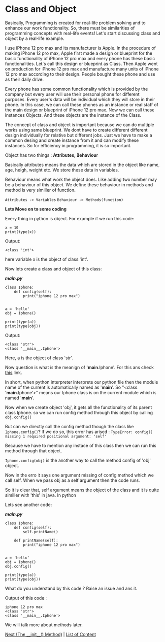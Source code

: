 # Class and Object

Basically, Programming is created for real-life problem solving and to enhance our work functionality. So, there must be similarities of programming concepts with real-life events! Let's start discussing class and object by a real-life example.

I use iPhone 12 pro max and its manufacturer is Apple. In the procedure of making iPhone 12 pro max, Apple first made a design or blueprint for the basic functionality of iPhone 12 pro max and every phone has these basic functionalities. Let's call this design or blueprint as Class. Then Apple went on production for iPhone 12 pro max and manufacture many units of iPhone 12 pro max according to their design. People bought these phone and use as their daily drive.

Every phone has some common functionality which is provided by the company but every user will use their personal phone for different purposes. Every user's data will be individual which they will store in their phone. In this case, we can call these phones as an instance or real staff of the main design or blueprint of iPhone 12 pro max. Now we can call these instances Objects. And these objects are the instance of the Class. 

The concept of class and object is important because we can do multiple works using same blueprint. We dont have to create different different design individually for relative but different jobs. Just we have to make a common desing and create instance from it and can modify these instances. So for efficiency in programming, it is so important.

Object has two things : **Attributes**, **Behaviour**

Basically attributes means the data which are stored in the object like name, age, heigh, weight etc. We store these data in variables.

Behaviour means what work the object does. Like adding two number may be a behaviour of this object. We define these behaviour in methods and method is very similler of function.

`Attributes -> Variables`
`Behaviour -> Methods(function)`



**Lets Move on to some coding**

Every thing in python is object. For example if we run this code:

```
x = 10
print(type(x))

```

Output:
```
<class 'int'>
```

here variable x is the object of class 'int'.

Now lets create a class and object of this class:

***main.py***

```
class Iphone:
	def config(self):
		print("iphone 12 pro max")


a = 'hello'
obj = Iphone()

print(type(a))
print(type(obj))
```

Output:
```
<class 'str'>
<class '__main__.Iphone'>
```

Here, a is the object of class 'str'.

Now question is what is the meanign of '__main__.Iphone'. For this ans check <a href=https://stackoverflow.com/questions/54018653/what-does-main-mean-in-the-output-of-type>this</a> link.

In short, when python interpreter interprete our python file then the module name of the current is automatically named as '__main__'. So "<class '__main__.Iphone'>" means our Iphone class is on the current module which is named '__main__'.

Now when we create object 'obj', it gets all the functionality of its parent class Iphone. so we can run config method through this object by calling `obj.config()`


But can we directly call the config method though the class like `Iphone.config()`?
If we do so, this error has arised : 
` TypeError: config() missing 1 required positional argument: 'self' `

Because we have to mention any instace of this class then we can run this method through that object.

`Iphone.config(obj)` is the another way to call the method config of 'obj' object.

Now in the erro it says one argument missing of config method which we call self. When we pass obj as a self argument then the code runs. 

So it is clear that, self argument means the object of the class and it is quite similler with 'this' in java. In python 

Lets see another code:

***main.py***
```
class Iphone:
	def config(self):
		self.printName()	

	def printName(self):
		print("iphone 12 pro max")


a = 'hello'
obj = Iphone()
obj.config()

print(type(a))
print(type(obj))
```

What do you understand by this code ? Raise an issue and ans it.


Output of this code :
```
iphone 12 pro max
<class 'str'>
<class '__main__.Iphone'>
```

We will talk more about methods later.



<p>
	<a href="https://github.com/Arif-Shahriar028/Python-OOP-Concept/blob/master/Topics/The%20__init__%20method.md">Next (The __init__() Method)</a> | <a href="https://github.com/Arif-Shahriar028/Python-OOP-Concept">List of Content</a>
</p>